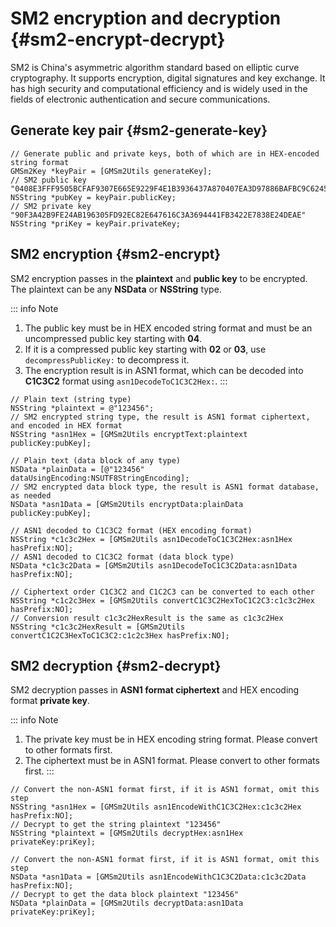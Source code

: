 # SM2 encryption and decryption {#sm2-encrypt-decrypt}

SM2 is China's asymmetric algorithm standard based on elliptic curve cryptography. It supports encryption, digital signatures and key exchange. It has high security and computational efficiency and is widely used in the fields of electronic authentication and secure communications.

## Generate key pair {#sm2-generate-key}

```objc
// Generate public and private keys, both of which are in HEX-encoded string format
GMSm2Key *keyPair = [GMSm2Utils generateKey];
// SM2 public key "0408E3FFF9505BCFAF9307E665E9229F4E1B3936437A870407EA3D97886BAFBC9C624537215DE9507BC0E2DD276CF74695C99DF42424F28E9004CDE4678F63D698"
NSString *pubKey = keyPair.publicKey;
// SM2 private key "90F3A42B9FE24AB196305FD92EC82E647616C3A3694441FB3422E7838E24DEAE"
NSString *priKey = keyPair.privateKey;
```

## SM2 encryption {#sm2-encrypt}

SM2 encryption passes in the **plaintext** and **public key** to be encrypted. The plaintext can be any **NSData** or **NSString** type.

::: info Note
1. The public key must be in HEX encoded string format and must be an uncompressed public key starting with **04**.
2. If it is a compressed public key starting with **02** or **03**, use `decompressPublicKey:` to decompress it.
3. The encryption result is in ASN1 format, which can be decoded into **C1C3C2** format using `asn1DecodeToC1C3C2Hex:`.
:::

```objc
// Plain text (string type)
NSString *plaintext = @"123456";
// SM2 encrypted string type, the result is ASN1 format ciphertext, and encoded in HEX format
NSString *asn1Hex = [GMSm2Utils encryptText:plaintext publicKey:pubKey];

// Plain text (data block of any type)
NSData *plainData = [@"123456" dataUsingEncoding:NSUTF8StringEncoding];
// SM2 encrypted data block type, the result is ASN1 format database, as needed
NSData *asn1Data = [GMSm2Utils encryptData:plainData publicKey:pubKey];

// ASN1 decoded to C1C3C2 format (HEX encoding format)
NSString *c1c3c2Hex = [GMSm2Utils asn1DecodeToC1C3C2Hex:asn1Hex hasPrefix:NO];
// ASN1 decoded to C1C3C2 format (data block type)
NSData *c1c3c2Data = [GMSm2Utils asn1DecodeToC1C3C2Data:asn1Data hasPrefix:NO];

// Ciphertext order C1C3C2 and C1C2C3 can be converted to each other
NSString *c1c2c3Hex = [GMSm2Utils convertC1C3C2HexToC1C2C3:c1c3c2Hex hasPrefix:NO];
// Conversion result c1c3c2HexResult is the same as c1c3c2Hex
NSString *c1c3c2HexResult = [GMSm2Utils convertC1C2C3HexToC1C3C2:c1c2c3Hex hasPrefix:NO];
```

## SM2 decryption {#sm2-decrypt}

SM2 decryption passes in **ASN1 format ciphertext** and HEX encoding format **private key**.

::: info Note
1. The private key must be in HEX encoding string format. Please convert to other formats first.
2. The ciphertext must be in ASN1 format. Please convert to other formats first.
:::

```objc
// Convert the non-ASN1 format first, if it is ASN1 format, omit this step
NSString *asn1Hex = [GMSm2Utils asn1EncodeWithC1C3C2Hex:c1c3c2Hex hasPrefix:NO];
// Decrypt to get the string plaintext "123456"
NSString *plaintext = [GMSm2Utils decryptHex:asn1Hex privateKey:priKey];

// Convert the non-ASN1 format first, if it is ASN1 format, omit this step
NSData *asn1Data = [GMSm2Utils asn1EncodeWithC1C3C2Data:c1c3c2Data hasPrefix:NO];
// Decrypt to get the data block plaintext "123456"
NSData *plainData = [GMSm2Utils decryptData:asn1Data privateKey:priKey];
```
